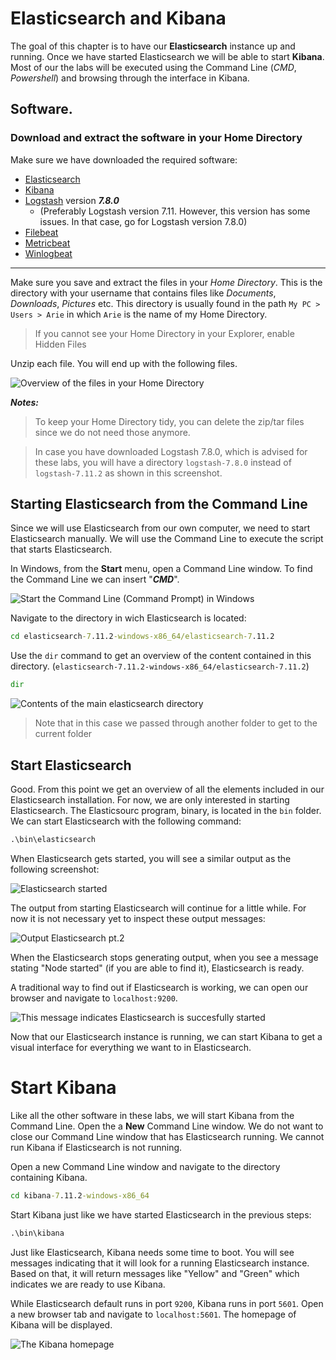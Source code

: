 # Elasticsearch and Kibana





The goal of this chapter is to have our **Elasticsearch** instance up and running. Once we have started Elasticsearch we will be able to start **Kibana**. Most of our the labs will be executed using the Command Line (*CMD*, *Powershell*) and browsing through the interface in Kibana.


## Software.

### Download and extract the software in your Home Directory

Make sure we have downloaded the required software:

* [Elasticsearch](https://www.elastic.co/downloads/elasticsearch)
* [Kibana](https://www.elastic.co/downloads/kibana)
* [Logstash](https://www.elastic.co/downloads/past-releases/logstash-7-8-0) version ***7.8.0***
  * (Preferably Logstash version 7.11. However, this version has some issues. In that case, go for Logstash version 7.8.0)
* [Filebeat](https://www.elastic.co/downloads/beats/filebeat)
* [Metricbeat](https://www.elastic.co/downloads/beats/metricbeat)
* [Winlogbeat](https://www.elastic.co/downloads/beats/winlogbeat)

---

Make sure you save and extract the files in your *Home Directory*. This is the directory with your username that contains files like *Documents*, *Downloads*, *Pictures* etc. This directory is usually found in the path `My PC > Users > Arie` in which `Arie` is the name of my Home Directory.


> If you cannot see your Home Directory in your Explorer, enable Hidden Files


Unzip each file. You will end up with the following files. 


![Overview of the files in your Home Directory](img/mappen_elasticsearch.PNG)



***Notes:***

> To keep your Home Directory tidy, you can delete the zip/tar files since we do not need those anymore.

> In case you have downloaded Logstash 7.8.0, which is advised for these labs, you will have a directory `logstash-7.8.0` instead of `logstash-7.11.2` as shown in this screenshot.


## Starting Elasticsearch from the Command Line


Since we will use Elasticsearch from our own computer, we need to start Elasticsearch manually. We will use the Command Line to execute the script that starts Elasticsearch. 


In Windows, from the **Start** menu, open a Command Line window. To find the Command Line we can insert "***CMD***".


![Start the Command Line (Command Prompt) in Windows](img/start_command_prompt_windows.jpg)




Navigate to the directory in wich Elasticsearch is located:

```bat
cd elasticsearch-7.11.2-windows-x86_64/elasticsearch-7.11.2
```

Use the `dir` command to get an overview of the content contained in this directory. (`elasticsearch-7.11.2-windows-x86_64/elasticsearch-7.11.2`)

```bat
dir
```

![Contents of the main elasticsearch directory](img/screenshot_command_line_dir_elasticsearch_directory.PNG)



> Note that in this case we passed through another folder to get to the current folder


## Start Elasticsearch


Good. From this point we get an overview of all the elements included in our Elasticsearch installation. For now, we are only interested in starting Elasticsearch. The Elasticsourc program, binary, is located in the `bin` folder. We can start Elasticsearch with the following command:

```bat
.\bin\elasticsearch
```

When Elasticsearch gets started, you will see a similar output as the following screenshot:

![Elasticsearch started](img/screenshot_elastic_started.PNG)

The output from starting Elasticsearch will continue for a little while. For now it is not necessary yet to inspect these output messages:

![Output Elasticsearch pt.2](img/screenshot_elastic_started_2.PNG)

When the Elasticsearch stops generating output, when you see a message stating "Node started" (if you are able to find it), Elasticsearch is ready. 

A traditional way to find out if Elasticsearch is working, we can open our browser and navigate to `localhost:9200`.

![This message indicates Elasticsearch is succesfully started](img/screenshot_elastic_localhost.PNG)


Now that our Elasticsearch instance is running, we can start Kibana to get a visual interface for everything we want to in Elasticsearch.


# Start Kibana

Like all the other software in these labs, we will start Kibana from the Command Line. Open the a **New** Command Line window. We do not want to close our Command Line window that has Elasticsearch running. We cannot run Kibana if Elasticsearch is not running.

Open a new Command Line window and navigate to the directory containing Kibana.

```bat
cd kibana-7.11.2-windows-x86_64
```

Start Kibana just like we have started Elasticsearch in the previous steps:

```bat
.\bin\kibana
```

Just like Elasticsearch, Kibana needs some time to boot. You will see messages indicating that it will look for a running Elasticsearch instance. Based on that, it will return messages like "Yellow" and "Green" which indicates we are ready to use Kibana.

While Elasticsearch default runs in port `9200`, Kibana runs in port `5601`. Open a new browser tab and navigate to `localhost:5601`. The homepage of Kibana will be displayed.

![The Kibana homepage](img/screenshot_homepage_kibana.PNG)










